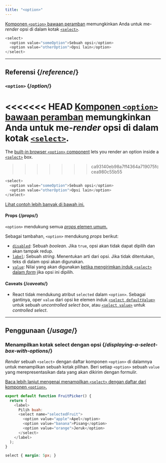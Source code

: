 ```yaml
---
title: "<option>"
---
```


<Intro>

[Komponen `<option>` bawaan peramban](https://developer.mozilla.org/en-US/docs/Web/HTML/Element/option) memungkinkan Anda untuk me-*render* opsi di dalam kotak [`<select>`](/reference/react-dom/components/select).


```js
<select>
  <option value="someOption">Sebuah opsi</option>
  <option value="otherOption">Opsi lain</option>
</select>
```

</Intro>

<InlineToc />

---

## Referensi {/*reference*/}

### `<option>` {/*option*/}

<<<<<<< HEAD
[Komponen `<option>` bawaan peramban](https://developer.mozilla.org/en-US/docs/Web/HTML/Element/select) memungkinkan Anda untuk me-*render* opsi di dalam kotak [`<select>`](/reference/react-dom/components/select).
=======
The [built-in browser `<option>` component](https://developer.mozilla.org/en-US/docs/Web/HTML/Element/option) lets you render an option inside a [`<select>`](/reference/react-dom/components/select) box.
>>>>>>> ca93140eb98a7ff4364a719075fccea980c55b55

```js
<select>
  <option value="someOption">Sebuah opsi</option>
  <option value="otherOption">Opsi lain</option>
</select>
```

[Lihat contoh lebih banyak di bawah ini.](#usage)

#### Props {/*props*/}

`<option>` mendukung semua [*props* elemen umum.](/reference/react-dom/components/common#props)

Sebagai tambahan, `<option>` mendukung *props* berikut:

* [`disabled`](https://developer.mozilla.org/en-US/docs/Web/HTML/Element/option#disabled): Sebuah *boolean*. Jika `true`, opsi akan tidak dapat dipilih dan akan tampak redup.
* [`label`](https://developer.mozilla.org/en-US/docs/Web/HTML/Element/option#label): Sebuah *string*. Menentukan arti dari opsi. Jika tidak ditentukan, teks di dalam opsi akan digunakan.
* [`value`](https://developer.mozilla.org/en-US/docs/Web/HTML/Element/option#value): Nilai yang akan digunakan [ketika mengirimkan induk `<select>` dalam *form*](/reference/react-dom/components/select#reading-the-select-box-value-when-submitting-a-form) jika opsi ini dipilih.

#### Caveats {/*caveats*/}

* React tidak mendukung atribut `selected` dalam `<option>`. Sebagai gantinya, oper `value` dari opsi ke elemen induk [`<select defaultValue>`](/reference/react-dom/components/select#providing-an-initially-selected-option) untuk sebuah *uncontrolled select box*, atau [`<select value>`](/reference/react-dom/components/select#controlling-a-select-box-with-a-state-variable) untuk *controlled select*.

---

## Penggunaan {/*usage*/}

### Menampilkan kotak select dengan opsi {/*displaying-a-select-box-with-options*/}

*Render* sebuah `<select>` dengan daftar komponen `<option>` di dalamnya untuk menampilkan sebuah kotak pilihan. Beri setiap `<option>` sebuah `value` yang merepresentasikan data yang akan dikirim dengan formulir.

[Baca lebih lanjut mengenai menampilkan `<select>` dengan daftar dari komponen `<option>`.](/reference/react-dom/components/select)

<Sandpack>

```js
export default function FruitPicker() {
  return (
    <label>
      Pilih buah:
      <select name="selectedFruit">
        <option value="apple">Apel</option>
        <option value="banana">Pisang</option>
        <option value="orange">Jeruk</option>
      </select>
    </label>
  );
}
```

```css
select { margin: 5px; }
```

</Sandpack>  

